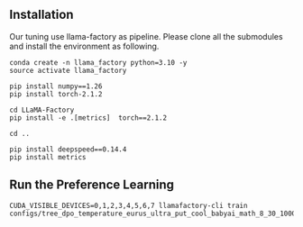
## Installation

Our tuning use llama-factory as pipeline. Please clone all the submodules and install the environment as following.

```
conda create -n llama_factory python=3.10 -y
source activate llama_factory

pip install numpy==1.26  
pip install torch-2.1.2

cd LLaMA-Factory
pip install -e .[metrics]  torch==2.1.2

cd ..

pip install deepspeed==0.14.4 
pip install metrics 
```

## Run the Preference Learning

```
CUDA_VISIBLE_DEVICES=0,1,2,3,4,5,6,7 llamafactory-cli train configs/tree_dpo_temperature_eurus_ultra_put_cool_babyai_math_8_30_1000_0.5_math_more.yaml
```